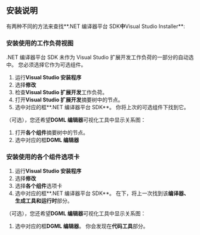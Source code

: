 ## <a name="installation-instructions"></a>安装说明 

有两种不同的方法来查找**.NET 编译器平台 SDK**中**Visual Studio Installer**:

### <a name="install-using-the-workloads-view"></a>安装使用的工作负荷视图

.NET 编译器平台 SDK 未作为 Visual Studio 扩展开发工作负荷的一部分的自动选中。 您必须选择它作为可选组件。

1. 运行**Visual Studio 安装程序** 
1. 选择**修改** 
1. 检查**Visual Studio 扩展开发**工作负荷。
1. 打开**Visual Studio 扩展开发**摘要树中的节点。
1. 选中对应的框**.NET 编译器平台 SDK**。 你将上次的可选组件下找到它。

（可选），您还希望**DGML 编辑器**可视化工具中显示关系图：

1. 打开**各个组件**摘要树中的节点。
1. 选中对应的框**DGML 编辑器**

### <a name="install-using-the-individual-components-tab"></a>安装使用的各个组件选项卡

1. 运行**Visual Studio 安装程序** 
1. 选择**修改** 
1. 选择**各个组件**选项卡 
1. 选中对应的框**.NET 编译器平台 SDK**。 在下，将上一次找到该**编译器、 生成工具和运行时**部分。

（可选），您还希望**DGML 编辑器**可视化工具中显示关系图：

1. 选中对应的框**DGML 编辑器**。 你会发现在**代码工具**部分。
